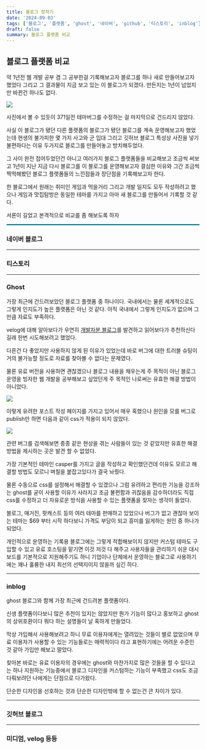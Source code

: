 ```yaml
---
title: 블로그 정착기
date: '2024-09-03'
tags: ['블로그', '플랫폼', 'ghost', '네이버', 'github', '티스토리', 'inblog']
draft: false
summary: 블로그 플랫폼 비교
---
```


## 블로그 플랫폼 비교

약 1년전 웹 개발 공부 겸 그 공부한걸 기록해보고자 블로그를 하나 새로 만들어보고자 했었다
그리고 그 결과물이 지금 보고 있는 이 블로그가 되겠다. 만든지는 1년이 넘었지만 바뀐건 하나도 없다.

![](/static/images/create_blog/2024-09-03-16-34-01.png)

사진에서 볼 수 있듯이 371일전 테마버그를 수정하는 걸 마지막으로 건드리지 않았다.

사실 이 블로그가 됐던 다른 플랫폼의 블로그가 됐던 블로그를 계속 운영해보고자 했었는데 현생의 불가피한 몇 가지 사고와 군 입대 그리고 깃허브 블로그 특성상 사진을 넣기 불편하다는 이유 두가지로 블로그를 만들어놓고 방치해두었다.

그 사이 완전 접어두었던건 아니고 여러가지 블로그 플랫폼들을 비교해보고 조금씩 써보고 1년이 지난 지금 다시 블로그를 이 블로그를 운영해보고자 결심한 이유와 그간 조금씩 찍먹해봤던 블로그 플랫폼들의 느낀점들과 장단점을 기록해보고자 한다.

한 블로그에서 원래는 취미인 게임과 먹을거리 그리고 개발 일지도 모두 작성하려고 했으나 게임과 맛집탐방은 동일한 테마를 가지고 아마 새 블로그를 만들어서 기록할 것 같다.

서론이 길었고 본격적으로 비교를 좀 해보도록 하자

<hr style="border: solid 1px #06b6d4;"/>

### 네이버 블로그

---

### 티스토리

---

### Ghost

가장 최근에 건드려보았던 블로그 플랫폼 중 하나이다.
국내에서는 물론 세계적으로도 그렇게 인지도가 높은 플랫폼은 아닌 것 같다.
아직 국내에서 그렇게 인지도가 없으며 그만큼 자료도 부족하다.

velog에 대해 알아보다가 우연히 [개발자분 블로그](https://velopert.com/3704)를 발견하고 읽어보다가 추천하신다길래 한번 시도해보려고 했었다.

다른건 다 좋았지만 사용하지 않게 된 이유가 있었는데 바로 버그에 대한 트러블 슈팅이 거의 불가능할 정도로 자료를 찾아볼 수 없다는 문제였다.

물론 유료 버전을 사용하면 괜찮겠으나 블로그 내용을 채우는게 주 목적이 아닌 블로그 운영을 빙자한 웹 개발을 공부해보고 싶었던게 주 목적인 나로써는 유효한 해결 방법이 아니었다.

![](/static/images/create_blog/2024-09-03-17-21-02.png)

이렇게 유려한 포스트 작성 페이지를 가지고 있어서 매우 혹했으나
원인을 모를 버그로 publish만 하면 다음과 같이 css가 적용이 되지 않았다.

![](/static/images/create_blog/2024-09-03-16-12-51.png)

관련 버그를 검색해보면 종종 같은 현상을 겪는 사람들이 있는 것 같았지만 유효한 해결 방법을 제시하는 곳은 발견 할 수 없었다.

가장 기본적인 테마인 casper를 가지고 글을 작성하고 확인했던건데 이유도 모르고 해결할 방법도 모르니 며칠을 붙잡고있다가 결국 놔줬다.

물론 수동으로 css를 설정해서 해결할 수 있겠으나 그럼 유려하고 편리한 기능을 강조하는 ghost를 굳이 사용할 이유가 사라지고 조금 불편함과 귀찮음을 감수하더라도 직접 css를 수정하고 더 자유로운 방식을 사용할 수 있는 플랫폼을 찾자는 생각이 들었다.

블로그, 매거진, 팟캐스트 등의 여러 테마를 판매하고 있었으나 버그가 없고 괜찮아 보이는 테마는 $69 부터 시작 하다보니 가격도 부담이 되고 흥미를 잃게하는 원인 중 하나가 되었다.

개인적으로 운영하는 기록용 블로그에는 그렇게 적합해보이지 않지만 커스텀 테마도 구입할 수 있고 유료 호스팅을 맡기면 이것 저것 다 해주고 사용자들을 관리하기 쉬운 대시보드를 기본적으로 지원해주기도 하니 기업이나 단체에서 운영하는 블로그로 사용하기에는 꽤나 훌륭한 내지 최선의 선택지이지 않을까 싶긴 하다.

---

### inblog

ghost 블로그와 함께 가장 최근에 건드려본 플랫폼이다.

신생 플랫폼이다보니 많은 추천이 있지는 않았지만 뭔가 기능이 많다고 홍보하고 ghost의 상위호환이다 뭐다 하는 설명들이 날 혹하게 만들었다.

막상 가입해서 사용해보려고 하니 무료 이용자에게는 열려있는 것들이 별로 없었으며 무료 이용자가 사용할 수 있는 기능들로는 매력적이다 라고 표현하기에는 어려운 수준인 것 같아 가입만 해보고 말았다.

찾아본 바로는 유료 이용자의 경우에는 ghost와 마찬가지로 많은 것들을 할 수 있다고는 하나 지원하는 기능중에서 블로그 디자인을 커스텀하는 기능이 부족했고 css도 조금 다뤄보려던 나에게는 단점으로 다가왔다.

단순한 디자인을 선호하는 것과 단순한 디자인밖에 할 수 없는건 큰 차이가 있다.

---

### 깃허브 블로그

---

### 미디엄, velog 등등
